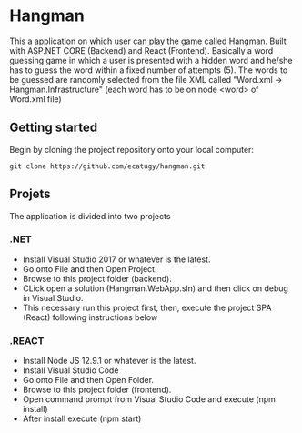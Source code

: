 # Hangman
This a application on which user can play the game called Hangman. Built with ASP.NET CORE (Backend) and React (Frontend). Basically a word guessing game in which a user is presented with a hidden word and he/she has to guess the word within a fixed number of attempts (5). The words to be guessed are randomly selected from the file XML  called "Word.xml -> Hangman.Infrastructure" (each word has to be on node &lt;word> of Word.xml file)

## Getting started ##
Begin by cloning the project repository onto your local computer:

	git clone https://github.com/ecatugy/hangman.git
  
  
## Projets
The application is divided into two projects

### .NET

* Install Visual Studio 2017 or whatever is the latest.
* Go onto File and then Open Project.
* Browse to this project folder (backend).
* CLick open a solution (Hangman.WebApp.sln) and then click on debug in Visual Studio.
* This necessary run this project first, then, execute the project SPA (React) following instructions below



### .REACT

* Install Node JS 12.9.1 or whatever is the latest.
* Install Visual Studio Code
* Go onto File and then Open Folder.
* Browse to this project folder (frontend).
* Open command prompt from Visual Studio Code and execute (npm install)
* After install execute (npm start)






